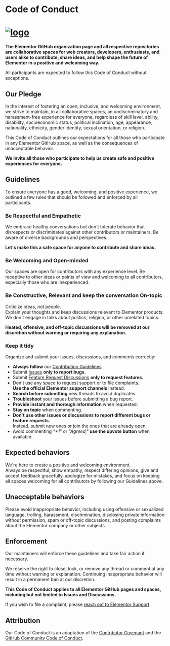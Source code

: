 # Code of Conduct

# <a href="https://elementor.com/?utm_source=github-repo&utm_medium=link&utm_campaign=code-of-conduct">![logo](https://user-images.githubusercontent.com/1778512/191041718-728d179e-07cb-4cb4-953a-6c294ee8c4db.png)</a>

**The Elementor GitHub organization page and all respective repositories are collaborative spaces for web creators, developers, enthusiasts, and users alike to contribute, share ideas, and help shape the future of Elementor in a positive and welcoming way.**

All participants are expected to follow this Code of Conduct without exceptions.

## Our Pledge

In the interest of fostering an open, inclusive, and welcoming environment, we strive to maintain, in all collaborative spaces, an undiscriminatory and harassment-free experience for everyone, regardless of skill level, ability, disability, socioeconomic status, political inclination, age, appearance, nationality, ethnicity, gender identity, sexual orientation, or religion.

This Code of Conduct outlines our expectations for all those who participate in any Elementor GitHub space, as well as the consequences of unacceptable behavior.

**We invite all those who participate to help us create safe and positive experiences for everyone.**

## Guidelines

To ensure everyone has a good, welcoming, and positive experience, we outlined a few rules that should be followed and enforced by all participants.

### Be Respectful and Empathetic

We embrace healthy conversations but don't tolerate behavior that disrespects or discriminates against other contributors or maintainers. Be aware of diverse backgrounds and perspectives.

**Let's make this a safe space for anyone to contribute and share ideas.**

### Be Welcoming and Open-minded

Our spaces are open for contributors with any experience level. Be receptive to other ideas or points of view and welcoming to all contributors, especially those who are inexperienced.

### Be Constructive, Relevant and keep the conversation On-topic

Criticize ideas, not people.
<br>Explain your thoughts and keep discussions relevant to Elementor products. We don't engage in talks about politics, religion, or other unrelated topics.

**Heated, offensive, and off-topic discussions will be removed at our discretion without warning or requiring any explanation.**

### Keep it tidy

Organize and submit your issues, discussions, and comments correctly:

-   **Always follow** our [Contribution Guidelines](https://elemn.to/gh-contributing).
-   Submit [Issues](https://elemn.to/gh-issues) **only to report bugs.**
-   Submit [Feature Request Discussions](https://elemn.to/gh-feature-requests) **only to request features.**
-   Don't use any space to request support or to file complaints. <br>**Use the official Elementor support channels** instead.
-   **Search before submitting** new threads to avoid duplicates.
-   **Troubleshoot** your issues before submitting a bug report.
-   **Provide instant and thorough information** when requested.
-   **Stay on topic** when commenting.
-   **Don't use other issues or discussions to report different bugs or feature requests.** <br>Instead, submit new ones or join the ones that are already open.
-   Avoid commenting _"+1"_ or _"Agreed,"_ **use the upvote button** when available.

## Expected behaviors

We're here to create a positive and welcoming environment.
<br>Always be respectful, show empathy, respect differing opinions, give and accept feedback gracefully, apologize for mistakes, and focus on keeping all spaces welcoming for all contributors by following our Guidelines above.

## Unacceptable behaviors

Please avoid inappropriate behavior, including using offensive or sexualized language, trolling, harassment, discrimination, disclosing private information without permission, spam or off-topic discussions, and posting complaints about the Elementor company or other subjects.

## Enforcement

Our maintainers will enforce these guidelines and take fair action if necessary.

We reserve the right to close, lock, or remove any thread or comment at any time without warning or explanation. Continuing inappropriate behavior will result in a permanent ban at our discretion.

**This Code of Conduct applies to all Elementor GitHub pages and spaces, including but not limited to Issues and Discussions.**

If you wish to file a complaint, please [reach out to Elementor Support](https://elemn.to/contact).

## Attribution

Our Code of Conduct is an adaptation of the [Contributor Covenant](https://www.contributor-covenant.org/) and the [GitHub Community Code of Conduct](https://docs.github.com/en/site-policy/github-terms/github-community-code-of-conduct).
